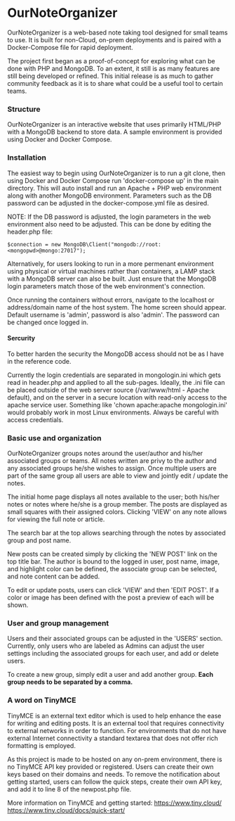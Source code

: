 # OurNoteOrganizer

OurNoteOrganizer is a web-based note taking tool designed for small teams to use. It is built for non-Cloud, on-prem deployments and is paired with a Docker-Compose file for rapid deployment. 

The project first began as a proof-of-concept for exploring what can be done with PHP and MongoDB. To an extent, it still is as many features are still being developed or refined. This initial release is as much to gather community feedback as it is to share what could be a useful tool to certain teams. 

### Structure
OurNoteOrganizer is an interactive website that uses primarily HTML/PHP with a MongoDB backend to store data. A sample environment is provided using Docker and Docker Compose.

### Installation

The easiest way to begin using OurNoteOrganizer is to run a git clone, then using Docker and Docker Compose run 'docker-compose up' in the main directory. This will auto install and run an Apache + PHP web environment along with another MongoDB environment. Parameters such as the DB password can be adjusted in the docker-compose.yml file as desired.

NOTE: If the DB password is adjusted, the login parameters in the web environment also need to be adjusted. This can be done by editing the header.php file:

    $connection = new MongoDB\Client("mongodb://root:<mongopwd>@mongo:27017");

Alternatively, for users looking to run in a more permenant environment using physical or virtual machines rather than containers, a LAMP stack with a MongoDB server can also be built. Just ensure that the MongoDB login parameters match those of the web environment's connection. 

Once running the containers without errors, navigate to the localhost or address/domain name of the host system. The home screen should appear. Default username is 'admin', password is also 'admin'. The password can be changed once logged in.

#### Sercurity

To better harden the security the MongoDB access should not be as I have in the reference code. 

Currently the login credentials are separated in mongologin.ini which gets read in header.php and applied to all the sub-pages. Ideally, the .ini file can be placed outside of the web server source (/var/www/html - Apache default), and on the server in a secure location with read-only access to the apache service user. Something like 'chown apache:apache mongologin.ini' would probably work in most Linux environments. Always be careful with access credentials.

### Basic use and organization

OurNoteOrganizer groups notes around the user/author and his/her associated groups or teams. All notes written are privy to the author and any associated groups he/she wishes to assign. Once multiple users are part of the same group all users are able to view and jointly edit / update the notes. 

The initial home page displays all notes available to the user; both his/her notes or notes where he/she is a group member. The posts are displayed as small squares with their assigned colors. Clicking 'VIEW' on any note allows for viewing the full note or article. 

The search bar at the top allows searching through the notes by associated group and post name.

New posts can be created simply by clicking the 'NEW POST' link on the top title bar. The author is bound to the logged in user, post name, image, and highlight color can be defined, the associate group can be selected, and note content can be added.

To edit or update posts, users can click 'VIEW' and then 'EDIT POST'. If a color or image has been defined with the post a preview of each will be shown.

### User and group management

Users and their associated groups can be adjusted in the 'USERS' section. Currently, only users who are labeled as Admins can adjust the user settings including the associated groups for each user, and add or delete users.

To create a new group, simply edit a user and add another group. <strong>Each group needs to be separated by a comma.</strong>

### A word on TinyMCE

TinyMCE is an external text editor which is used to help enhance the ease for writing and editing posts. It is an external tool that requires connectivity to external networks in order to function. For environments that do not have external Internet connectivity a standard textarea that does not offer rich formatting is employed. 

As this project is made to be hosted on any on-prem environment, there is no TinyMCE API key provided or registered. Users can create their own keys based on their domains and needs. To remove the notification about getting started, users can follow the quick steps, create their own API key, and add it to line 8 of the newpost.php file.

More information on TinyMCE and getting started: 
https://www.tiny.cloud/
https://www.tiny.cloud/docs/quick-start/
